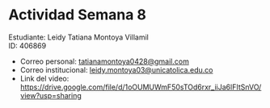 # Actividad Semana 8

Estudiante: Leidy Tatiana Montoya Villamil  
ID: 406869  
- Correo personal: tatianamontoya0428@gmail.com  
- Correo institucional: leidy.montoya03@unicatolica.edu.co  
- Link del video: https://drive.google.com/file/d/1oOUMUWmF50sTOd6rxr_iiJa6lFItSnVO/view?usp=sharing

